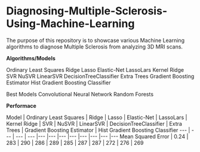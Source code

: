 # Diagnosing-Multiple-Sclerosis-Using-Machine-Learning

The purpose of this repository is to showcase various Machine Learning algorithms to diagnose Multiple Sclerosis from analyzing 3D MRI scans.


**Algorithms/Models**

Ordinary Least Squares
Ridge
Lasso
Elastic-Net
LassoLars
Kernel Ridge
SVR
NuSVR
LinearSVR
DecisionTreeClassifier
Extra Trees
Gradient Boosting Estimator
Hist Gradient Boosting Classifier

Best Models
Convolutional Neural Network
Random Forests


**Performace**

Model | Ordinary Least Squares | Ridge | Lasso | Elastic-Net | LassoLars | Kernel Ridge | SVR | NuSVR | LinearSVR | DecisionTreeClassifier | Extra Trees | Gradient Boosting Estimator | Hist Gradient Boosting Classifier
--- | --- | --- | --- |--- |--- |--- |--- |--- |--- |--- |---
Mean Squared Error | 0.24 | 283 | 290 | 286 | 289 | 285 | 287 | 287 | 272 | 276 | 269
